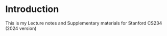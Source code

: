 # Introduction

This is my Lecture notes and Supplementary materials for Stanford CS234 (2024 version)
